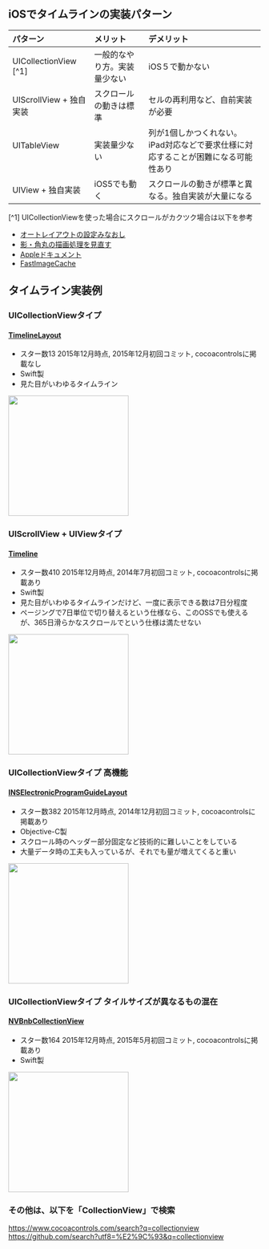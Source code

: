 ## iOSでタイムラインの実装パターン

| パターン                 | メリット                  |  デメリット |
|:------------------------|:------------------------|:---------------------------|
| UICollectionView [^1]   | 一般的なやり方。実装量少ない | iOS５で動かない              |
| UIScrollView + 独自実装  | スクロールの動きは標準      | セルの再利用など、自前実装が必要         |
| UITableView   　　　　　　| 実装量少ない | 列が1個しかつくれない。iPad対応などで要求仕様に対応することが困難になる可能性あり              |
| UIView + 独自実装        | iOS5でも動く              | スクロールの動きが標準と異なる。独自実装が大量になる  |


[^1] UICollectionViewを使った場合にスクロールがカクツク場合は以下を参考

- [オートレイアウトの設定みなおし](http://qiita.com/yuya_presto/items/08b0656f67a59c8c2d03)
- [影・角丸の描画処理を見直す](http://d.hatena.ne.jp/shu223/20121124/1355146393)
- [Appleドキュメント](https://developer.apple.com/jp/documentation/iPhoneAppProgrammingGuide.pdf)
- [FastImageCache](https://github.com/path/FastImageCache)


## タイムライン実装例

### UICollectionViewタイプ

#### [TimelineLayout](https://github.com/seedante/TimelineLayout)
- スター数13 2015年12月時点, 2015年12月初回コミット, cocoacontrolsに掲載なし
- Swift製
- 見た目がいわゆるタイムライン

<img src="https://github.com/seedante/TimelineLayout/blob/master/Timeline-Layout-I-Screenshot.jpg" width="240px">

### UIScrollView + UIViewタイプ
#### [Timeline](https://github.com/edekhayser/Timeline)
- スター数410 2015年12月時点, 2014年7月初回コミット, cocoacontrolsに掲載あり
- Swift製
- 見た目がいわゆるタイムラインだけど、一度に表示できる数は7日分程度
- ページングで7日単位で切り替えるという仕様なら、このOSSでも使えるが、365日滑らかなスクロールでという仕様は満たせない

<img src="https://github.com/edekhayser/Timeline/blob/master/Screenshot.png" width="240px">


### UICollectionViewタイプ 高機能

#### [INSElectronicProgramGuideLayout](https://github.com/inspace-io/INSElectronicProgramGuideLayout)
- スター数382 2015年12月時点, 2014年12月初回コミット, cocoacontrolsに掲載あり
- Objective-C製
- スクロール時のヘッダー部分固定など技術的に難しいことをしている
- 大量データ時の工夫も入っているが、それでも量が増えてくると重い

<img src="https://raw.githubusercontent.com/inspace-io/INSElectronicProgramGuideLayout/master/Screens/screen.png" width="240px">


### UICollectionViewタイプ タイルサイズが異なるもの混在

#### [NVBnbCollectionView](https://github.com/ninjaprox/NVBnbCollectionView)
- スター数164 2015年12月時点, 2015年5月初回コミット, cocoacontrolsに掲載あり
- Swift製

<img src="https://github.com/ninjaprox/NVBnbCollectionView" width="240px">

### その他は、以下を「CollectionView」で検索
https://www.cocoacontrols.com/search?q=collectionview
https://github.com/search?utf8=%E2%9C%93&q=collectionview
